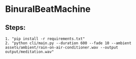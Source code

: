 # BinuralBeatMachine
## Steps:
    1. "pip install -r requirements.txt"
    2. "python cli/main.py --duration 600 --fade 10 --ambient assets/ambient/rain-on-air-conditioner.wav --output output/meditation.wav"